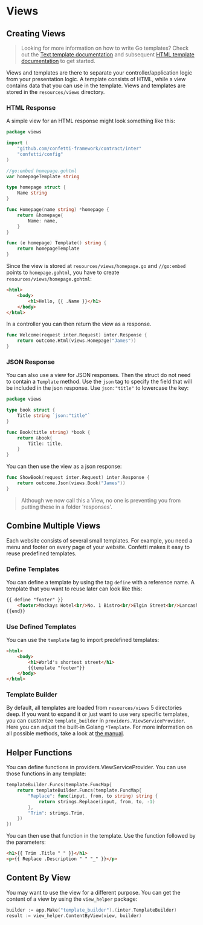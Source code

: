 # Views

## Creating Views

> Looking for more information on how to write Go templates? Check out the [Text template documentation](https://golang.org/pkg/text/template/#hdr-Text_and_spaces) and subsequent [HTML template documentation](https://golang.org/pkg/html/template/) to get started.

Views and templates are there to separate your controller/application logic from your presentation logic. A template consists of HTML, while a view contains data that you can use in the template. Views and templates are stored in the `resources/views` directory.

### HTML Response

A simple view for an HTML response might look something like this:

``` go
package views

import (
    "github.com/confetti-framework/contract/inter"
    "confetti/config"
)

//go:embed homepage.gohtml
var homepageTemplate string

type homepage struct {
    Name string
}

func Homepage(name string) *homepage {
    return &homepage{
        Name: name,
    }
}

func (e homepage) Template() string {
    return homepageTemplate
}
```

Since the view is stored at `resources/views/homepage.go` and `//go:embed` points to `homepage.gohtml`, you have to
create `resources/views/homepage.gohtml`:

``` html
<html>
    <body>
        <h1>Hello, {{ .Name }}</h1>
    </body>
</html>
```

In a controller you can then return the view as a response.

``` go
func Welcome(request inter.Request) inter.Response {
    return outcome.Html(views.Homepage("James"))
}
```

### JSON Response

You can also use a view for JSON responses. Then the struct do not need to contain a `Template` method. Use the `json` tag to specify the field that will be included in the json response. Use `json:"title"` to lowercase the key:

``` go
package views

type book struct {
    Title string `json:"title"`
}

func Book(title string) *book {
    return &book{
        Title: title,
    }
}
```

You can then use the view as a json response:

``` go
func ShowBook(request inter.Request) inter.Response {
    return outcome.Json(views.Book("James"))
}
```

> Although we now call this a View, no one is preventing you from putting these in a folder 'responses'.

## Combine Multiple Views

Each website consists of several small templates. For example, you need a menu and footer on every page of your website.
Confetti makes it easy to reuse predefined templates.

### Define Templates

You can define a template by using the tag `define` with a reference name. A template that you want to reuse later can
look like this:

``` html
{{ define "footer" }}
    <footer>Mackays Hotel<br/>No. 1 Bistro<br/>Elgin Street<br/>Lancashire</footer>
{{end}}
```

### Use Defined Templates

You can use the `template` tag to import predefined templates:

``` html {4}
<html>
    <body>
        <h1>World's shortest street</h1>
        {{template "footer"}}
    </body>
</html>
```

### Template Builder

By default, all templates are loaded from `resources/views` 5 directories deep. If you want to expand it or just want to
use very specific templates, you can customize `template_builder` in `providers.ViewServiceProvider`. Here you can
adjust the built-in Golang `*Template`. For more information on all possible methods, take a look
at [the manual](https://golang.org/pkg/text/template/#Template.AddParseTree).

## Helper Functions

You can define functions in providers.ViewServiceProvider. You can use those functions in any template:

``` go {3-6}
templateBuilder.Funcs(template.FuncMap{
    return templateBuilder.Funcs(template.FuncMap{
        "Replace": func(input, from, to string) string {
            return strings.Replace(input, from, to, -1)
        },
        "Trim": strings.Trim,
    })
})
```

You can then use that function in the template. Use the function followed by the parameters:

``` html
<h1>{{ Trim .Title " " }}</h1>
<p>{{ Replace .Description " " "_" }}</p>
```

## Content By View

You may want to use the view for a different purpose. You can get the content of a view by using the `view_helper`
package:

``` go
builder := app.Make("template_builder").(inter.TemplateBuilder)
result := view_helper.ContentByView(view, builder)
```
